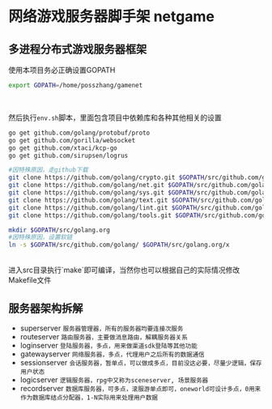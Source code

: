 # 网络游戏服务器脚手架 netgame
## 多进程分布式游戏服务器框架

使用本项目务必正确设置GOPATH
```bash
export GOPATH=/home/posszhang/gamenet
```

<br/>

然后执行`env.sh`脚本，里面包含项目中依赖库和各种其他相关的设置
```Bash
go get github.com/golang/protobuf/proto
go get github.com/gorilla/websocket
go get github.com/xtaci/kcp-go
go get github.com/sirupsen/logrus

#因特殊原因，走github下载
git clone https://github.com/golang/crypto.git $GOPATH/src/github.com/golang/crypto
git clone https://github.com/golang/net.git $GOPATH/src/github.com/golang/net
git clone https://github.com/golang/sys.git $GOPATH/src/github.com/golang/sys
git clone https://github.com/golang/text.git $GOPATH/src/github.com/golang/text
git clone https://github.com/golang/lint.git $GOPATH/src/github.com/golang/lint
git clone https://github.com/golang/tools.git $GOPATH/src/github.com/golang/tools

mkdir $GOPATH/src/golang.org
#因特殊原因，设置软链
ln -s $GOPATH/src/github.com/golang/ $GOPATH/src/golang.org/x
```
<br/> 
进入src目录执行`make`即可编译，当然你也可以根据自己的实际情况修改Makefile文件

<br/>

## 服务器架构拆解
* superserver `服务器管理器，所有的服务器均要连接次服务`
* routeserver `路由服务器，主要做消息路由，解耦服务器关系` 
* loginserver `登陆服务器，多点，用来做渠道sdk登陆等其他功能` 
* gatewayserver `网络服务器，多点，代理用户之后所有的数据通信` 
* sessionserver `会话服务器，暂单点，可以做成多点，目前没这必要，尽量少逻辑，保存用户状态` 
* logicserver `逻辑服务器，rpg中又称为sceneserver, 场景服务器` 
* recordserver `数据库服务器，可多点，滚服游单点即可，oneworld可设计多点，0用来作为数据库结点分配器，1-N实际用来处理用户数据`


